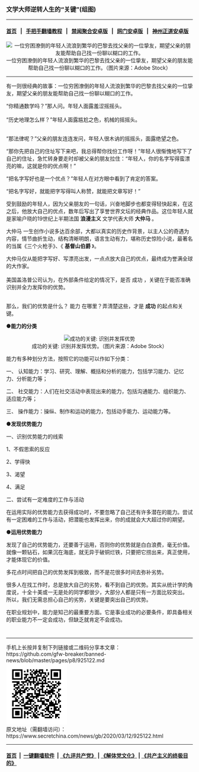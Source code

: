 ### 文学大师逆转人生的“关键”(组图)
------------------------

#### [首页](https://github.com/gfw-breaker/banned-news/blob/master/README.md) &nbsp;&nbsp;|&nbsp;&nbsp; [手把手翻墙教程](https://github.com/gfw-breaker/guides/wiki) &nbsp;&nbsp;|&nbsp;&nbsp; [禁闻聚合安卓版](https://github.com/gfw-breaker/bn-android) &nbsp;&nbsp;|&nbsp;&nbsp; [网门安卓版](https://github.com/oGate2/oGate) &nbsp;&nbsp;|&nbsp;&nbsp; [神州正道安卓版](https://github.com/SzzdOgate/update) 



<div class="article_right" style="fone-color:#000">
 <p style="text-align:center">
  <img alt="一位穷困潦倒的年轻人流浪到繁华的巴黎去找父亲的一位挚友，期望父亲的朋友能帮助自己找一份聊以糊口的工作。" src="//img3.secretchina.com/pic/2020/3-11/p2645462a692372703-ss.jpg"/>
  <br>
   一位穷困潦倒的年轻人流浪到繁华的巴黎去找父亲的一位挚友，期望父亲的朋友能帮助自己找一份聊以糊口的工作。（图片来源：Adobe Stock）
   <span id="hideid" name="hideid" style="color:red;display:none;">
    <span href="https://www.secretchina.com">
    </span>
   </span>
  </br>
 </p>
 <div id="txt-mid1-t21-2017">
  

---


  </div>
 </div>
 <p>
  有一则很经典的故事：一位穷困潦倒的年轻人流浪到繁华的巴黎去找父亲的一位挚友，期望父亲的朋友能帮助自己找一份聊以糊口的工作。
  <span id="hideid" name="hideid" style="color:red;display:none;">
   <span href="https://www.secretchina.com">
   </span>
  </span>
 </p>
 <p>
  “你精通数学吗？”那人问。年轻人面露羞涩摇摇头。
  <br>
   <br>
    “历史地理怎么样？”年轻人面露尴尬之色，机械的摇摇头。
   </br>
  </br>
 </p>
 <p>
  “那法律呢？”父亲的朋友连连发问，年轻人很木讷的摇摇头，面露绝望之色。
 </p>
 <p>
  “那你先把自己的住址写下来吧，我总得帮你找份工作呀！”年轻人很惭愧地写下了自己的住址，急忙转身要走时却被父亲的朋友拉住：“年轻人，你的名字写得蛮漂亮的嘛，这就是你的优点啊！”
 </p>
 <p>
  “把名字写好也是一个优点？”年轻人在对方眼中看到了肯定的答案。
 </p>
 <p>
  “把名字写好，就能把字写得叫人称赞，就能把文章写好！”
 </p>
 <p>
  受到鼓励的年轻人，因为父亲朋友的一句话，兴奋地脚步也都变得轻快起来，在这之后，他放大自己的优点，数年后写出了享誉世界文坛的经典作品。这位年轻人就是家喻户晓的19世纪上半期法国
  <strong>
   <span href="https://www.secretchina.com/news/gb/tag/浪漫主义" target="_blank">
    浪漫主义
   </span>
  </strong>
  文学代表大师
  <strong>
   大仲马
  </strong>
  。
 </p>
 <p>
  <span href="https://www.secretchina.com/news/gb/tag/大仲马" target="_blank">
   大仲马
  </span>
  一生创作小说多达百余部，大都以真实的历史作背景，以主人公的奇遇为内容，情节曲折生动，结构清晰明朗，语言生动有力，堪称历史惊险小说，最著名的当属《三个火枪手》、《
  <strong>
   基督山伯爵
  </strong>
  》。
 </p>
 <p>
  大仲马仅从能把字写好、写漂亮出发，一点点放大自己的优点，最终成为誉满全球的大作家。
  <br>
   <br>
    美国盖洛普公司认为，在外部条件给定的情况下，是否
    <span href="https://www.secretchina.com/news/gb/tag/成功" target="_blank">
     成功
    </span>
    ，关键在于能否准确识别并全力发挥你的优势。
   </br>
  </br>
 </p>
 <p>
  那么，我们的优势是什么？
  <span href="https://www.secretchina.com/news/gb/tag/能力" target="_blank">
   能力
  </span>
  在哪里？弄清楚这些，才是
  <strong>
   成功
  </strong>
  的起点和关键。
 </p>
 <p>
  <strong>
   ●能力的分类
  </strong>
 </p>
 <p style="text-align:center">
  <img alt="成功的关键: 识别并发挥优势" src="//img3.secretchina.com/pic/2020/1-31/p2616812a887005876-ss.jpg"/>
  <br>
   成功的关键: 识别并发挥优势。（图片来源：Adobe Stock）
  </br>
 </p>
 <p>
  能力有多种划分方法，按照它的功能可以作如下分类：
 </p>
 <p>
  一、 认知能力：学习、研究、理解、概括和分析的能力，包括学习能力、记忆力、分析能力等；
 </p>
 <p>
  二、 社交能力：人们在社交活动中表现出来的能力，包括沟通能力、组织能力、适应能力等；
 </p>
 <center>
  <div style="max-width: 632px;height:180px; display: none; text-align: center; margin: 0 auto; overflow: hidden;overflow-x: hidden;">
   <div id="taboola-midarticle-thumbnails" style="max-width: 632px;height:180px;overflow: hidden;overflow-x: hidden;">
   </div>
  </div>
  <div>
   <ins class="adsbygoogle" data-ad-client="ca-pub-1276641434651360" data-ad-format="fluid" data-ad-layout="in-article" data-ad-slot="5164544770" style="display:block; text-align:center;">
   </ins>
  </div>
 </center>
 <p>
  三、 操作能力：操纵、制作和运动的能力，包括动手能力、运动能力等。
 </p>
 <p>
  <strong>
   ●发现优势能力
  </strong>
 </p>
 <p>
  一、识别优势能力的线索
 </p>
 <p>
  1、不假思索的反应
 </p>
 <p>
  2、学得快
 </p>
 <center>
  <ins class="adsbygoogle" data-ad-client="ca-pub-1276641434651360" data-ad-format="fluid" data-ad-layout="in-article" data-ad-slot="3646767294" style="display:block; text-align:center;">
  </ins>
 </center>
 <p>
  3、渴望
 </p>
 <p>
  4、满足
 </p>
 <p>
  二、尝试有一定难度的工作与活动
 </p>
 <p>
  在运用实际的优势能力去获得成功时，不要忽略了自己还有许多潜在的能力。尝试有一定困难的工作与活动，把潜能也发挥出来，你的成就会大大超过你的期望。
 </p>
 <p>
  <strong>
   ●运用优势能力
  </strong>
 </p>
 <p>
  发现了自己的优势能力，还要善于运用，否则你的优势就是白白浪费，毫无价值。就像一颗钻石，如果沉在海底，就无异于破铜烂铁，只要把它捞出来，真正使用，才能体现它的价值。
 </p>
 <p>
  多花点时间把自己的优势发挥到极致，而不是花很多时间去弥补劣势。
 </p>
 <p>
  很多人在找工作时，总是放大自己的劣势，看不到自己的优势。其实从统计学的角度说，十全十美或一无是处的同学都很少，大部分人都是只有一方面比较突出。
  <br>
   所以，我们无需总担心自己的劣势，关键是要突出自己的优势。
  </br>
 </p>
 <p>
  在职业规划中，能力是知己的最重要方面。它是事业成功的必要条件，即具备相关的职业能力不一定会成功，但缺乏就肯定不会成功。
  <center>
   <div>
    <div id="txt-mid2-t22-2017" style="display: block;  max-height: 351px;  overflow: hidden;">
     <div id="SC-21xxx">
     </div>
     <ins class="adsbygoogle" data-ad-client="ca-pub-1276641434651360" data-ad-format="auto" data-ad-slot="4301710469" data-full-width-responsive="true" style="display:block">
     </ins>
    </div>
   </div>
  </center>
  <div style="padding-top:12px;">
  </div>
 </p>
</div>

<hr/>
手机上长按并复制下列链接或二维码分享本文章：<br/>
https://github.com/gfw-breaker/banned-news/blob/master/pages/p8/925122.md <br/>
<a href='https://github.com/gfw-breaker/banned-news/blob/master/pages/p8/925122.md'><img src='https://github.com/gfw-breaker/banned-news/blob/master/pages/p8/925122.md.png'/></a> <br/>
原文地址（需翻墙访问）：https://www.secretchina.com/news/gb/2020/03/12/925122.html


------------------------
#### [首页](https://github.com/gfw-breaker/banned-news/blob/master/README.md) &nbsp;|&nbsp; [一键翻墙软件](https://github.com/gfw-breaker/nogfw/blob/master/README.md) &nbsp;| [《九评共产党》](https://github.com/gfw-breaker/9ping.md/blob/master/README.md#九评之一评共产党是什么) | [《解体党文化》](https://github.com/gfw-breaker/jtdwh.md/blob/master/README.md) | [《共产主义的终极目的》](https://github.com/gfw-breaker/gczydzjmd.md/blob/master/README.md)


<img src='http://gfw-breaker.win/banned-news/pages/p8/925122.md' width='0px' height='0px'/>